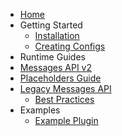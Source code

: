 ﻿* [Home](Home)
* Getting Started
  * [Installation](Installation)
  * [Creating Configs](Creating-Configs)
* Runtime Guides
* [Messages API v2](Messages-API-v2)
* [Placeholders Guide](Placeholders-Guide)
* [Legacy Messages API](Messages-API)
  * [Best Practices](Best-Practices)
* Examples
  * [Example Plugin](Example-Plugin)
